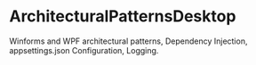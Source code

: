 # ArchitecturalPatternsDesktop
Winforms and WPF architectural patterns, Dependency Injection, appsettings.json Configuration, Logging.
